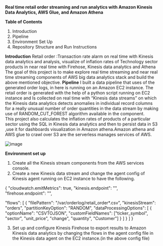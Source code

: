 **Real time retail order streaming and run analytics with Amazon Kinesis Data Analytics, AWS Glue, and Amazon Athena**

**Table of Contents**
1.	Introduction
2.	Pipeline
3.	Environment Set Up
4.	Repository Structure and Run Instructions

**Introduction**
Retail order :Transaction rate alarm on real time with Kinesis data analytics and analysis, visualize of inflation rates of Technology sector products in near real time with Firehose, Kinesis data analytics and Athena
The goal of this project is to make explore real time streaming and near real time streaming components of AWS big data analytics stack and build the above mentioned objective.
**Pipeline**
I built a data pipeline that uses of the generated order logs, in here is running on an Amazon EC2 instance. The retail order is generated with the help of a python script running on EC2 instance and Is collected on real time with “Kinesis data streams” on which the Kinesis data analytics detects anomalies in individual record columns for a really unusual number of order quantities in the data stream by making use of RANDOM_CUT_FOREST algorithm available in the component.  
This project also calculates the inflation rates of products of a particular sector using the SQL in Kinesis data analytics and then to persist data in S3 ,use it for dashboards visualization in Amazon athena.Amazon athena and AWS glue to crawl over S3 are the serverless manages services of AWS. 

![image](https://user-images.githubusercontent.com/101117981/157690162-70ac1004-003d-49ff-90a2-58de585e73ed.png)


**Environment set up**
1.	Create all the Kinesis stream components from the AWS services console.
2.	Create a new Kinesis data stream and change the agent config of Kinesis agent running on EC2 instance to have the following.

{
  "cloudwatch.emitMetrics": true,
  "kinesis.endpoint": "",
  "firehose.endpoint": "", 
  
  "flows": [
    {
      "filePattern": "/var/orderlog/retail_order*.csv",
      "kinesisStream": "orders",
      "partitionKeyOption": "RANDOM",
      "dataProcessingOptions": [
         {
            "optionName": "CSVTOJSON",
            "customFieldNames": ["ticker_symbol", "sector", "unit_price", "change", "quantity", "Customer"]
         }
      ]
    }
  ]
}

3.	Set up and configure Kinesis Firehose to export results to Amazon Kinesis data analytics by changing the flows in the agent config file in the Kinesis data agent on the EC2 instance.(in the above config file)

